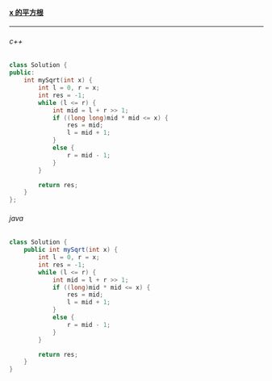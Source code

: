 #### <a href="https://leetcode.cn/problems/sqrtx/submissions/">x 的平方根</a>

-----------

###### c++

```c++
class Solution {
public:
    int mySqrt(int x) {
        int l = 0, r = x;
        int res = -1;
        while (l <= r) {
            int mid = l + r >> 1;
            if ((long long)mid * mid <= x) {
                res = mid;
                l = mid + 1;
            }
            else {
                r = mid - 1;
            }
        }

        return res;
    }
};
```

###### java

```java
class Solution {
    public int mySqrt(int x) {
        int l = 0, r = x;
        int res = -1;
        while (l <= r) {
            int mid = l + r >> 1;
            if ((long)mid * mid <= x) {
                res = mid;
                l = mid + 1;
            }
            else {
                r = mid - 1;
            }
        }

        return res;
    }
}
```

